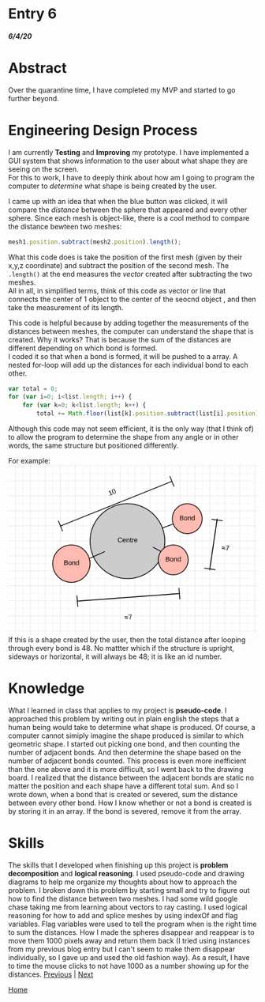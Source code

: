 # Entry 6
##### 6/4/20

# Abstract
Over the quarantine time, I have completed my MVP and started to go further beyond.

# Engineering Design Process
I am currently **Testing** and **Improving** my prototype. I have implemented a GUI system that shows information to the user about what shape
they are seeing on the screen. <br>
For this to work, I have to deeply think about how am I going to program the computer to *determine* what shape is being created
by the user.

I came up with an idea that when the blue button was clicked, it will compare the *distance* between the sphere that appeared and every other
sphere. Since each mesh is object-like, there is a cool method to compare the distance bewteen two meshes:
```javascript
mesh1.position.subtract(mesh2.position).length();
```
What this code does is take the position of the first mesh (given by their x,y,z coordinate) and subtract the position of the second mesh.
The `.length()` at the end measures the *vector* created after subtracting the two meshes. <br>
All in all, in simplified terms, think of this code as vector or line that connects the center of 1 object to the center of the seocnd object
, and then take the measurement of its length.

This code is helpful because by adding together the measurements of the distances between meshes, the computer can understand the shape that is created.
Why it works? That is because the sum of the distances are different depending on which bond is formed. <br>
I coded it so that when a bond is formed, it will be pushed to a array. A nested for-loop will add up the distances for each individual bond
to each other.
```javascript
var total = 0;
for (var i=0; i<list.length; i++) {
    for (var k=0; k<list.length; k++) {
        total += Math.floor(list[k].position.subtract(list[i].position).length());
```
Although this code may not seem efficient, it is the only way (that I think of) to allow the program to determine the shape from
any angle or in other words, the same structure but positioned differently.

For example:
![Diagram](../photo/fp1.PNG)
If this is a shape created by the user, then the total distance after looping through every bond is 48. No mattter which if the structure is upright,
sideways or horizontal, it will always be 48; it is like an id number.

# Knowledge

What I learned in class that applies to my project is **pseudo-code**. I approached this problem by writing out in plain english the steps
that a human being would take to determine what shape is produced. Of course, a computer cannot simiply imagine the shape produced
is similar to which geometric shape. I started out picking one bond, and then counting the number of adjacent bonds. And then determine
the shape based on the number of adjacent bonds counted. This process is even more inefficient than the one above and it is more difficult, so I went
back to the drawing board. I realized that the distance between the adjacent bonds are static no matter the position and each shape have a different total sum.
And so I wrote down, when a bond that is created or severed, sum the distance between every other bond. How I know whether or not a bond is created
is by storing it in an array. If the bond is severed, remove it from the array.

# Skills

The skills that I developed when finishing up this project is **problem decomposition** and **logical reasoning**. I used pseudo-code and drawing diagrams to help me organize my thoughts about how to approach the problem.
I broken down this problem by starting small and try to figure out how to find the distance between two meshes. I had some wild google chase
taking me from learning about vectors to ray casting. I used logical reasoning for how to add and splice meshes by using indexOf and flag variables.
 Flag variables were used to tell the program when is the right time to sum the distances. How I made the spheres disappear and reappear is to
 move them 1000 pixels away and return them back (I tried using instances from my previous blog entry but I can't seem to make them disappear individually, so I gave up and used the old fashion way).
 As a result, I have to time the mouse clicks to not have 1000 as a number showing up for the distances.
[Previous](entry05.md) | [Next](entry07.md)

[Home](../README.md)